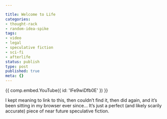 ```yaml
---

title: Welcome to Life
categories:
- thought-rack
- random-idea-spike
tags:
- video
- legal
- speculative fiction
- sci-fi
- afterlife
status: publish
type: post
published: true
meta: {}
---
```


{{ comp.embed.YouTube({ id: 'IFe9wiDfb0E' }) }}

<p>
  I kept meaning to link to this, then couldn’t find it, then did again, and
  it’s been sitting in my browser ever since… It’s just a perfect (and likely
  scarily accurate) piece of near future speculative fiction.
</p>
